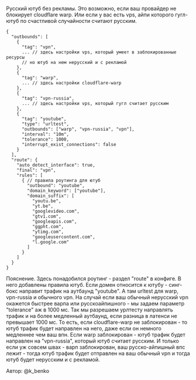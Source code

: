 ﻿Русский ютуб без рекламы. Это возможно, если ваш провайдер не блокирует cloudflare warp. 
Или если у вас есть vps, айпи которого гугл-ютуб по счастливой случайности считают русским.

```
{
  "outbounds": [
    {
      "tag": "vpn",
      ... // здесь настройки vps, который умеет в заблокированные ресурсы
      // но ютуб на нем нерусский и с рекламой
    },
    {
      "tag": "warp",
      ... // здесь настройки cloudflare-warp
    },
    {
      "tag": "vpn-russia",
      ... // здесь настройки vps, который гугл считает русским
    },
    {
      "tag": "youtube",
      "type": "urltest",
      "outbounds": ["warp", "vpn-russia", "vpn"],
      "interval": "10m",
      "tolerance": 1000,
      "interrupt_exist_connections": false
    }
  ],
  "route": {
    "auto_detect_interface": true,
    "final": "vpn",
    "rules": [
      { // правила роутинга для ютуб
        "outbound": "youtube",
        "domain_keyword": ["youtube"],
        "domain_suffix": [
          "youtu.be",
          "yt.be",
          "googlevideo.com",
          "gtv1.com",
          "googleapis.com",
          "ggpht.com",
          "ytimg.com",
          "googleusercontent.com",
          "l.google.com"
        ]
      }
    ]
  }
}
```

Пояснение. Здесь понадобился роутинг - раздел "route" в конфиге. В него добавлены правила ютуб. 
Если домен относится к ютубу - синг-бокс направит трафик на аутбаунд "youtube".
А там urltest для warp, vpn-russia и обычного vpn. На случай если ваш обычный нерусский vpn
окажется быстрее варпа или русскоайпишного - мы задаем параметр "tolerance" аж в 1000 мс.
Так мы разрешаем урлтесту направлять трафик и на более медленный аутбаунд, если разница в 
латенси не превышает 1000 мс. То есть, если cloudflare-warp не заблокирован - то ютуб
трафик будет направлен на него, даже если он немного медленнее чем ваш впн. 
Если warp заблокирован - ютуб трафик будет направлен на "vpn-russia", который ютуб 
считает русским. И только если уж совсем швах - варп заблокирован, ваш русско-айпишный
впс лежит - тогда ютуб трафик будет отправлен на ваш обычный vpn и тогда ютуб будет 
нерусским и с рекламой.

Автор: @k_benko